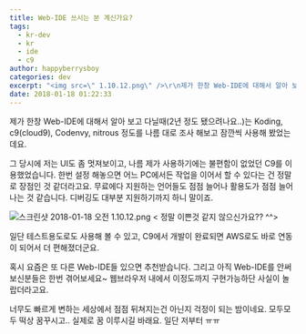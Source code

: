 ```yaml
---
title: Web-IDE 쓰시는 분 계신가요?
tags:
  - kr-dev
  - kr
  - ide
  - c9
author: happyberrysboy
categories: dev
excerpt: "<img src=\" 1.10.12.png\" />\r\n제가 한창 Web-IDE에 대해서 알아 보고 다닐때(2년 정도 됐으려나요..)는 Koding, c9(cloud9), Codenvy, nitrous 정도를 나름 대로 조사 해보고 잠깐씩 사용해 봤었는데요.  그 당시에 저는 UI도 좀 멋져보이고, 나름 제가 사용하기에는 불편함이 없었던 C9를 이용했었습니다. 한번 설정 해놓으면 어느 PC에서든 작업을 이어서 ....."
date: 2018-01-18 01:22:33
---
```


제가 한창 Web-IDE에 대해서 알아 보고 다닐때(2년 정도 됐으려나요..)는 Koding, c9(cloud9), Codenvy, nitrous 정도를 나름 대로 조사 해보고 잠깐씩 사용해 봤었는데요.

그 당시에 저는 UI도 좀 멋져보이고, 나름 제가 사용하기에는 불편함이 없었던 C9를 이용했었습니다. 한번 설정 해놓으면 어느 PC에서든 작업을 이어서 할 수 있다는 건 정말로 장점인 것 같더라고요. 무료에다 지원하는 언어들도 점점 늘어나 활용도가 점점 늘어 나는 것 같습니다. 디버깅도 대부분 지원하기까지 하니 말이죠.

![스크린샷 2018-01-18 오전 1.10.12.png](https://steemitimages.com/DQmaojzCTFN3faZ8N2m3f6G3ZbEV76g9W37WKv5sZKEPFBy/％E1％84％89％E1％85％B3％E1％84％8F％E1％85％B3％E1％84％85％E1％85％B5％E1％86％AB％E1％84％89％E1％85％A3％E1％86％BA％202018-01-18％20％E1％84％8B％E1％85％A9％E1％84％8C％E1％85％A5％E1％86％AB％201.10.12.png)
                               < 정말 이쁜것 같지 않으신가요?? ^^>

일단 테스트용도로도 사용해 볼 수 있고, C9에서 개발이 완료되면 AWS로도 바로 연동이 되어서 더 편해졌더군요.

혹시 요즘은 또 다른 Web-IDE들 있으면 추천받습니다.
그리고 아직 Web-IDE를 안써보신분들은 한번 겪어보세요~ 웹브라우저 내에서 이정도까지 구현가능하단 사실이 놀랍더라고요.

너무도 빠르게 변하는 세상에서 점점 뒤쳐지는건 아닌지 걱정이 되는 밤이네요. 
모두모두 떡상 꿈꾸시고.. 실제로 꿈 이루시길 바래요.
일단 저부터 ㅠㅠ